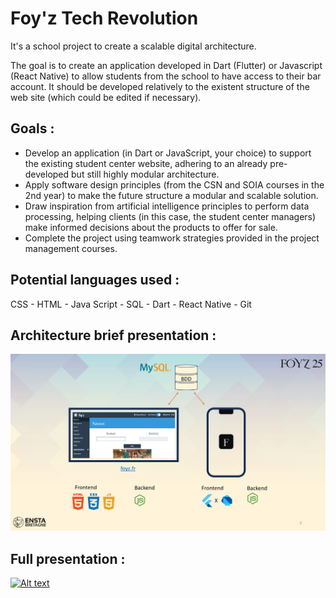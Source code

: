 # Foy'z Tech Revolution
It's a school project to create a scalable digital architecture. 

The goal is to create an application developed in Dart (Flutter) or Javascript (React Native) to allow students from the school to have access to their bar account. 
It should be developed relatively to the existent structure of the web site (which could be edited if necessary). 

## Goals : 
   -   Develop an application (in Dart or JavaScript, your choice) to support the existing student center website, adhering to an already pre-developed but still highly modular architecture.
   -   Apply software design principles (from the CSN and SOIA courses in the 2nd year) to make the future structure a modular and scalable solution.
   -   Draw inspiration from artificial intelligence principles to perform data processing, helping clients (in this case, the student center managers) make informed decisions about the products to offer for sale.
   -   Complete the project using teamwork strategies provided in the project management courses.


## Potential languages used : 
CSS - HTML - Java Script - SQL - Dart - React Native - Git


## Architecture brief presentation : 

![Alt text](resources/FTR_presentation1.png)


## Full presentation : 
[![Alt text](https://www.google.com/url?sa=i&url=https%3A%2F%2Fwww.pngwing.com%2Fen%2Fsearch%3Fq%3Dpdf&psig=AOvVaw2dNgPaVuZ3RYpmv73rjj-x&ust=1724841867052000&source=images&cd=vfe&opi=89978449&ved=0CBQQjRxqFwoTCKiZ_fH-lIgDFQAAAAAdAAAAABAJ)](resources/presentation.pdf)
